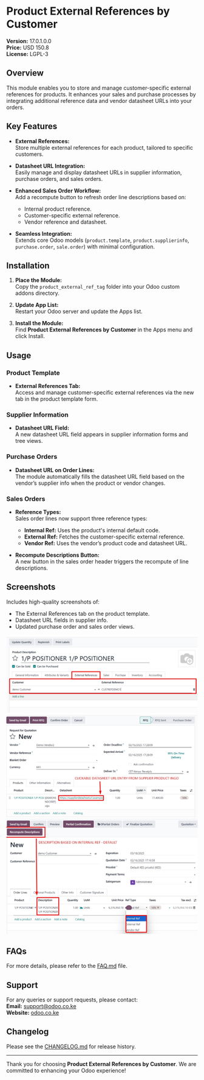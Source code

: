 # Product External References by Customer

**Version:** 17.0.1.0.0  
**Price:** USD 150.8  
**License:** LGPL-3

## Overview

This module enables you to store and manage customer-specific external references for products. It enhances your sales and purchase processes by integrating additional reference data and vendor datasheet URLs into your orders.

## Key Features

- **External References:**  
  Store multiple external references for each product, tailored to specific customers.

- **Datasheet URL Integration:**  
  Easily manage and display datasheet URLs in supplier information, purchase orders, and sales orders.

- **Enhanced Sales Order Workflow:**  
  Add a recompute button to refresh order line descriptions based on:
  - Internal product reference.
  - Customer-specific external reference.
  - Vendor reference and datasheet.

- **Seamless Integration:**  
  Extends core Odoo models (`product.template`, `product.supplierinfo`, `purchase.order`, `sale.order`) with minimal configuration.

## Installation

1. **Place the Module:**  
   Copy the `product_external_ref_tag` folder into your Odoo custom addons directory.

2. **Update App List:**  
   Restart your Odoo server and update the Apps list.

3. **Install the Module:**  
   Find **Product External References by Customer** in the Apps menu and click Install.

## Usage

### Product Template
- **External References Tab:**  
  Access and manage customer-specific external references via the new tab in the product template form.

### Supplier Information
- **Datasheet URL Field:**  
  A new datasheet URL field appears in supplier information forms and tree views.

### Purchase Orders
- **Datasheet URL on Order Lines:**  
  The module automatically fills the datasheet URL field based on the vendor’s supplier info when the product or vendor changes.

### Sales Orders
- **Reference Types:**  
  Sales order lines now support three reference types:
  - **Internal Ref:** Uses the product's internal default code.
  - **External Ref:** Fetches the customer-specific external reference.
  - **Vendor Ref:** Uses the vendor’s product code and datasheet URL.
  
- **Recompute Descriptions Button:**  
  A new button in the sales order header triggers the recompute of line descriptions.

## Screenshots

Includes high-quality screenshots of:
- The External References tab on the product template.
- Datasheet URL fields in supplier info.
- Updated purchase order and sales order views.
  


![Product Template External Ref Tab](static/description/product_template_tab.png)
![Supplier Info Datasheet URL](static/description/supplier_info_url.png)
![Sales Order Recompute Button](static/description/sales_order_recompute.png)


## FAQs

For more details, please refer to the [FAQ.md](FAQ.md) file.

## Support

For any queries or support requests, please contact:  
**Email:** support@odoo.co.ke  
**Website:** [odoo.co.ke](https://www.odoo.co.ke)

## Changelog

Please see the [CHANGELOG.md](CHANGELOG.md) for release history.

---

Thank you for choosing **Product External References by Customer**. We are committed to enhancing your Odoo experience!
